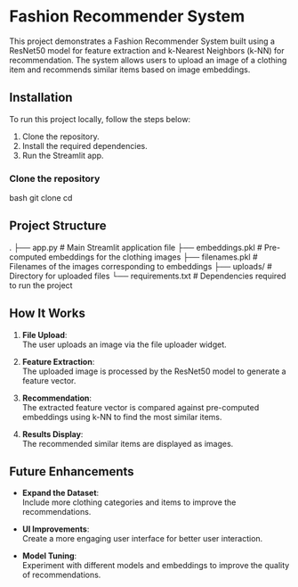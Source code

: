 # Fashion Recommender System

This project demonstrates a Fashion Recommender System built using a ResNet50 model for feature extraction and k-Nearest Neighbors (k-NN) for recommendation. The system allows users to upload an image of a clothing item and recommends similar items based on image embeddings.

## Installation

To run this project locally, follow the steps below:

1. Clone the repository.
2. Install the required dependencies.
3. Run the Streamlit app.

### Clone the repository

bash
git clone <repo-url>
cd <repo-name>
## Project Structure
.
├── app.py                 # Main Streamlit application file
├── embeddings.pkl         # Pre-computed embeddings for the clothing images
├── filenames.pkl          # Filenames of the images corresponding to embeddings
├── uploads/               # Directory for uploaded files
└── requirements.txt       # Dependencies required to run the project
## How It Works

1. **File Upload**:  
   The user uploads an image via the file uploader widget.

2. **Feature Extraction**:  
   The uploaded image is processed by the ResNet50 model to generate a feature vector.

3. **Recommendation**:  
   The extracted feature vector is compared against pre-computed embeddings using k-NN to find the most similar items.

4. **Results Display**:  
   The recommended similar items are displayed as images.

## Future Enhancements

- **Expand the Dataset**:  
  Include more clothing categories and items to improve the recommendations.

- **UI Improvements**:  
  Create a more engaging user interface for better user interaction.

- **Model Tuning**:  
  Experiment with different models and embeddings to improve the quality of recommendations.
